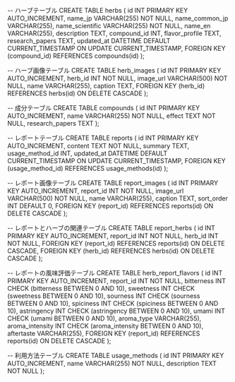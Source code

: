 -- ハーブテーブル
CREATE TABLE herbs (
    id INT PRIMARY KEY AUTO_INCREMENT,
    name_jp VARCHAR(255) NOT NULL,
    name_common_jp VARCHAR(255),
    name_scientific VARCHAR(255) NOT NULL,
    name_en VARCHAR(255),
    description TEXT,
    compound_id INT,
    flavor_profile TEXT,
    research_papers TEXT,
    updated_at DATETIME DEFAULT CURRENT_TIMESTAMP ON UPDATE CURRENT_TIMESTAMP,
    FOREIGN KEY (compound_id) REFERENCES compounds(id)
);

-- ハーブ画像テーブル
CREATE TABLE herb_images (
    id INT PRIMARY KEY AUTO_INCREMENT,
    herb_id INT NOT NULL,
    image_url VARCHAR(500) NOT NULL,
    name VARCHAR(255),
    caption TEXT,
    FOREIGN KEY (herb_id) REFERENCES herbs(id) ON DELETE CASCADE
);

-- 成分テーブル
CREATE TABLE compounds (
    id INT PRIMARY KEY AUTO_INCREMENT,
    name VARCHAR(255) NOT NULL,
    effect TEXT NOT NULL,
    research_papers TEXT
);

-- レポートテーブル
CREATE TABLE reports (
    id INT PRIMARY KEY AUTO_INCREMENT,
    content TEXT NOT NULL,
    summary TEXT,
    usage_method_id INT,
    updated_at DATETIME DEFAULT CURRENT_TIMESTAMP ON UPDATE CURRENT_TIMESTAMP,
    FOREIGN KEY (usage_method_id) REFERENCES usage_methods(id)
);

-- レポート画像テーブル
CREATE TABLE report_images (
    id INT PRIMARY KEY AUTO_INCREMENT,
    report_id INT NOT NULL,
    image_url VARCHAR(500) NOT NULL,
    name VARCHAR(255),
    caption TEXT,
    sort_order INT DEFAULT 0,
    FOREIGN KEY (report_id) REFERENCES reports(id) ON DELETE CASCADE
);

-- レポートとハーブの関連テーブル
CREATE TABLE report_herbs (
    id INT PRIMARY KEY AUTO_INCREMENT,
    report_id INT NOT NULL,
    herb_id INT NOT NULL,
    FOREIGN KEY (report_id) REFERENCES reports(id) ON DELETE CASCADE,
    FOREIGN KEY (herb_id) REFERENCES herbs(id) ON DELETE CASCADE
);

-- レポートの風味評価テーブル
CREATE TABLE herb_report_flavors (
    id INT PRIMARY KEY AUTO_INCREMENT,
    report_id INT NOT NULL,
    bitterness INT CHECK (bitterness BETWEEN 0 AND 10),
    sweetness INT CHECK (sweetness BETWEEN 0 AND 10),
    sourness INT CHECK (sourness BETWEEN 0 AND 10),
    spiciness INT CHECK (spiciness BETWEEN 0 AND 10),
    astringency INT CHECK (astringency BETWEEN 0 AND 10),
    umami INT CHECK (umami BETWEEN 0 AND 10),
    aroma_type VARCHAR(255),
    aroma_intensity INT CHECK (aroma_intensity BETWEEN 0 AND 10),
    aftertaste VARCHAR(255),
    FOREIGN KEY (report_id) REFERENCES reports(id) ON DELETE CASCADE
);

-- 利用方法テーブル
CREATE TABLE usage_methods (
    id INT PRIMARY KEY AUTO_INCREMENT,
    name VARCHAR(255) NOT NULL,
    description TEXT NOT NULL
);